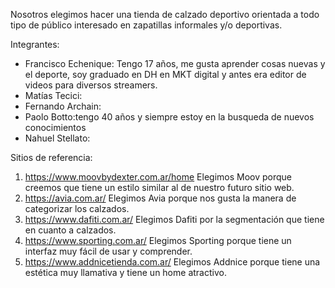 Nosotros elegimos hacer una tienda de calzado deportivo orientada a todo tipo de público interesado en zapatillas informales y/o deportivas.  

Integrantes: 
- Francisco Echenique: Tengo 17 años, me gusta aprender cosas nuevas y el deporte, soy graduado en DH en MKT digital y antes era editor de videos para diversos streamers. 
- Matías Tecici:
- Fernando Archain:
- Paolo Botto:tengo 40 años y siempre estoy en la busqueda de nuevos conocimientos
- Nahuel Stellato:

Sitios de referencia:
1) https://www.moovbydexter.com.ar/home Elegimos Moov porque creemos que tiene un estilo similar al de nuestro futuro sitio web. 
2) https://avia.com.ar/ Elegimos Avia porque nos gusta la manera de categorizar los calzados. 
3) https://www.dafiti.com.ar/ Elegimos Dafiti por la segmentación que tiene en cuanto a calzados. 
4) https://www.sporting.com.ar/ Elegimos Sporting porque tiene un interfaz muy fácil de usar y comprender. 
5) https://www.addnicetienda.com.ar/ Elegimos Addnice porque tiene una estética muy llamativa y tiene un home atractivo. 



